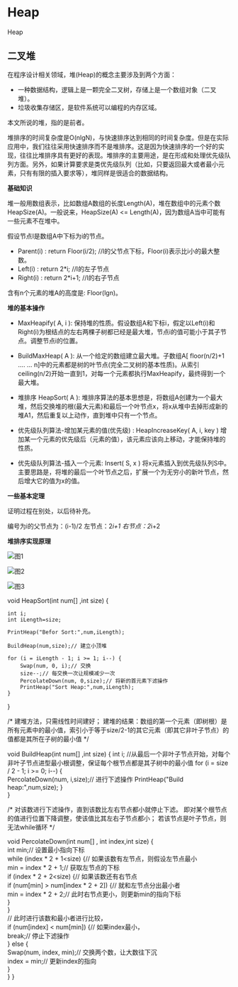 # Heap
Heap

## 二叉堆

在程序设计相关领域，堆(Heap)的概念主要涉及到两个方面：

* 一种数据结构，逻辑上是一颗完全二叉树，存储上是一个数组对象（二叉堆）。
* 垃圾收集存储区，是软件系统可以编程的内存区域。

本文所说的堆，指的是前者。

堆排序的时间复杂度是O(nlgN)，与快速排序达到相同的时间复杂度。但是在实际应用中，我们往往采用快速排序而不是堆排序。这是因为快速排序的一个好的实现，往往比堆排序具有更好的表现。堆排序的主要用途，是在形成和处理优先级队列方面。另外，如果计算要求是类优先级队列（比如，只要返回最大或者最小元素，只有有限的插入要求等），堆同样是很适合的数据结构。

**基础知识**

堆一般用数组表示，比如数组A数组的长度Length(A)，堆在数组中的元素个数HeapSize(A)。一般说来，HeapSize(A) <= Length(A)，因为数组A当中可能有一些元素不在堆中。

假设节点I是数组A中下标为i的节点。

* Parent(i) : return Floor(i/2); //I的父节点下标，Floor(i)表示比i小的最大整数。
* Left(i) : return 2*i; //I的左子节点
* Right(i) : return 2*i+1; //I的右子节点

含有n个元素的堆A的高度是: Floor(lgn)。

**堆的基本操作**

* MaxHeapify( A, i ):
保持堆的性质。假设数组A和下标i，假定以Left(i)和Right(i)为根结点的左右两棵子树都已经是最大堆，节点i的值可能小于其子节点。调整节点i的位置。

* BuildMaxHeap( A ):
从一个给定的数组建立最大堆。子数组A[ floor(n/2)+1 .... ... n]中的元素都是树的叶节点(完全二叉树的基本性质)。从索引 ceiling(n/2)开始一直到1，对每一个元素都执行MaxHeapify，最终得到一个最大堆。

* 堆排序 HeapSort( A ):
堆排序算法的基本思想是，将数组A创建为一个最大堆，然后交换堆的根(最大元素)和最后一个叶节点x，将x从堆中去掉形成新的堆A1，然后重复以上动作，直到堆中只有一个节点。

* 优先级队列算法-增加某元素的值(优先级) : HeapIncreaseKey( A, i, key )
增加某一个元素的优先级后（元素的值），该元素应该向上移动，才能保持堆的性质。

* 优先级队列算法-插入一个元素: Insert( S, x ) 将x元素插入到优先级队列S中。
主要思路是，将堆的最后一个叶节点之后，扩展一个为无穷小的新叶节点，然后增大它的值为x的值。

**一些基本定理**

证明过程在别处，以后待补充。

编号为i的父节点为：(i-1)/2
左节点：2*i+1
右节点：2*i+2

**堆排序实现原理**


![图1](https://github.com/vo01github/Data_Structures/raw/master/pic/heap01.jpg)

![图2](https://github.com/vo01github/Data_Structures/raw/master/pic/heap02.jpg)

![图3](https://github.com/vo01github/Data_Structures/raw/master/pic/heap03.jpg)



void HeapSort(int num[] ,int size)
{

    int i;
    int iLength=size;
    
    PrintHeap("Befor Sort:",num,iLength);
    
    BuildHeap(num,size);// 建立小顶堆   
    
    for (i = iLength - 1; i >= 1; i--) {   
        Swap(num, 0, i);// 交换   
        size--;// 每交换一次让规模减少一次   
        PercolateDown(num, 0,size);// 将新的首元素下滤操作 
        PrintHeap("Sort Heap:",num,iLength);  
    }
}


/* 建堆方法，只需线性时间建好；
   建堆的结果：数组的第一个元素（即树根）是所有元素中的最小值，索引小于等于size/2-1的其它元素（即其它非叶子节点）的值都是其所在子树的最小值 */ 

void BuildHeap(int num[] ,int size) { 
    int i; 
    //从最后一个非叶子节点开始，对每个非叶子节点进型最小根调整，保证每个根节点都是其子树中的最小值
    for (i = size / 2 - 1; i >= 0; i--) {   
        PercolateDown(num, i,size);// 进行下滤操作
        PrintHeap("Build heap:",num,size);
    }   
}
    
/* 对该数进行下滤操作，直到该数比左右节点都小就停止下滤。
   即对某个根节点的值进行位置下降调整，使该值比其左右子节点都小；
   若该节点是叶子节点，则无法while循环 */

void PercolateDown(int num[] , int index,int size) {   
    int min;// 设置最小指向下标   
    while (index * 2 + 1<size) {// 如果该数有左节点，则假设左节点最小   
        min = index * 2 + 1;// 获取左节点的下标   
        if (index * 2 + 2<size) {// 如果该数还有右节点   
            if (num[min] > num[index * 2 + 2]) {// 就和左节点分出最小者   
                min = index * 2 + 2;// 此时右节点更小，则更新min的指向下标   
            }   
        }   
        // 此时进行该数和最小者进行比较，   
        if (num[index] < num[min]) {// 如果index最小，   
            break;// 停止下滤操作   
        } else {   
            Swap(num, index, min);// 交换两个数，让大数往下沉   
            index = min;// 更新index的指向   
        }   
    } 
}




		
		